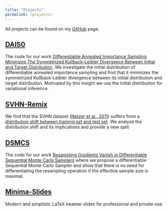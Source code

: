 ```yaml
---
title: "Projects"
permalink: /projects/
---
```


All projects can be found on my [GitHub](https://github.com/jzenn) page.

## [DAIS0](/projects/dais0)
The code for our work [Differentiable Annealed Importance Sampling Minimizes The Symmetrized Kullback-Leibler Divergence Between Initial and Target Distribution](https://arxiv.org/abs/2405.14840). We investigate the initial distribution of differentiable annealed importance sampling and find that it minimizes the symmetrized Kullback-Leibler divergence between its initial distribution and target distribution.
Motivated by this insight we use the initial distribution for variational inference.

## [SVHN-Remix](/svhn-remix)
We find that the SVHN dataset ([Netzer et al., 2011](http://ufldl.stanford.edu/housenumbers/nips2011_housenumbers.pdf)) suffers from a [distribution shift between training set and test set](https://arxiv.org/abs/2312.02168). 
We analyze the distribution shift and its implications and provide a new split

## [DSMCS](/projects/dsmcs)
The code for our work [Resampling Gradients Vanish in Differentiable Sequential Monte Carlo Samplers](https://arxiv.org/abs/2304.14390) where we propose a differentiable Sequential Monte Carlo Sampler and show that there is no need for differentiating the resampling operation if the effective sample size is maximal.

## [Minima-Slides](/projects/minima-slides)
Modern and simplistic LaTeX beamer slides for professional and private use.
